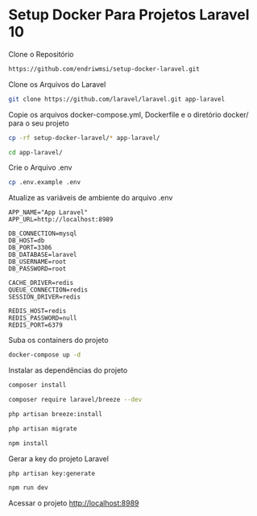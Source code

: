 
# Setup Docker Para Projetos Laravel 10
Clone o Repositório
```sh
https://github.com/endriwmsi/setup-docker-laravel.git
```
Clone os Arquivos do Laravel
```sh
git clone https://github.com/laravel/laravel.git app-laravel
```

Copie os arquivos docker-compose.yml, Dockerfile e o diretório docker/ para o seu projeto
```sh
cp -rf setup-docker-laravel/* app-laravel/
```
```sh
cd app-laravel/
```

Crie o Arquivo .env
```sh
cp .env.example .env
```

Atualize as variáveis de ambiente do arquivo .env
```dosini
APP_NAME="App Laravel"
APP_URL=http://localhost:8989

DB_CONNECTION=mysql
DB_HOST=db
DB_PORT=3306
DB_DATABASE=laravel
DB_USERNAME=root
DB_PASSWORD=root

CACHE_DRIVER=redis
QUEUE_CONNECTION=redis
SESSION_DRIVER=redis

REDIS_HOST=redis
REDIS_PASSWORD=null
REDIS_PORT=6379
```

Suba os containers do projeto
```sh
docker-compose up -d
```

Instalar as dependências do projeto
```sh
composer install
```
```sh
composer require laravel/breeze --dev
```
```sh
php artisan breeze:install
```
```sh
php artisan migrate
```
```sh
npm install
```
<!-- Acessar o container
```sh
docker-compose exec app bash
``` -->

Gerar a key do projeto Laravel
```sh
php artisan key:generate
```
```sh
npm run dev
```

Acessar o projeto
[http://localhost:8989](http://localhost:8989)
